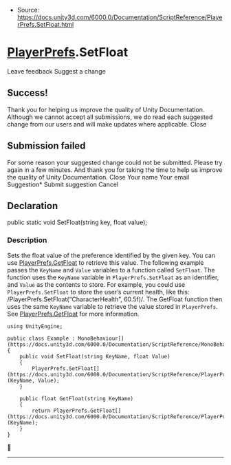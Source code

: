 * Source: https://docs.unity3d.com/6000.0/Documentation/ScriptReference/PlayerPrefs.SetFloat.html

#  [PlayerPrefs](https://docs.unity3d.com/6000.0/Documentation/ScriptReference/PlayerPrefs.html).SetFloat
Leave feedback
Suggest a change
## Success!
Thank you for helping us improve the quality of Unity Documentation. Although we cannot accept all submissions, we do read each suggested change from our users and will make updates where applicable.
Close
## Submission failed
For some reason your suggested change could not be submitted. Please <a>try again</a> in a few minutes. And thank you for taking the time to help us improve the quality of Unity Documentation.
Close
Your name Your email Suggestion* Submit suggestion
Cancel
## Declaration
public static void SetFloat(string key, float value); 
### Description
Sets the float value of the preference identified by the given key. You can use [PlayerPrefs.GetFloat](https://docs.unity3d.com/6000.0/Documentation/ScriptReference/PlayerPrefs.GetFloat.html) to retrieve this value.
The following example passes the `KeyName` and `Value` variables to a function called `SetFloat`. The function uses the `KeyName` variable in `PlayerPrefs.SetFloat` as an identifier, and `Value` as the contents to store. For example, you could use `PlayerPrefs.SetFloat` to store the user’s current health, like this: /PlayerPrefs.SetFloat(“CharacterHealth”, 60.5f)/. The GetFloat function then uses the same `KeyName` variable to retrieve the value stored in `PlayerPrefs`. See [PlayerPrefs.GetFloat](https://docs.unity3d.com/6000.0/Documentation/ScriptReference/PlayerPrefs.GetFloat.html) for more information.
```
using UnityEngine;  
  
public class Example : MonoBehaviour[](https://docs.unity3d.com/6000.0/Documentation/ScriptReference/MonoBehaviour.html)
{
    public void SetFloat(string KeyName, float Value)
    {
        PlayerPrefs.SetFloat[](https://docs.unity3d.com/6000.0/Documentation/ScriptReference/PlayerPrefs.SetFloat.html)(KeyName, Value);
    }  
  
    public float GetFloat(string KeyName)
    {
        return PlayerPrefs.GetFloat[](https://docs.unity3d.com/6000.0/Documentation/ScriptReference/PlayerPrefs.GetFloat.html)(KeyName);
    }
}

```

* * *
